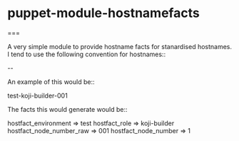 # puppet-module-hostnamefacts
===

A very simple module to provide hostname facts for stanardised hostnames.
I tend to use the following convention for hostnames::

  <environment>-<role>-<node-number>

An example of this would be::

  test-koji-builder-001

The facts this would generate would be::

  hostfact_environment     => test
  hostfact_role            => koji-builder
  hostfact_node_number_raw => 001
  hostfact_node_number     => 1
